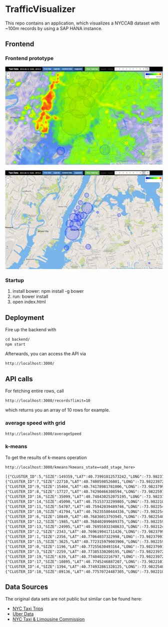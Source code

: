# TrafficVisualizer

This repo contains an application, which visualizes a NYCCAB dataset with ~100m records by using a SAP HANA instance.

## Frontend

### Frontend prototype

![aveSpeed calculation](https://raw.githubusercontent.com/jaSunny/TrafficVisualizer/master/aveSpeed.png)

![k-means calculation](https://github.com/jaSunny/TrafficVisualizer/blob/master/k-means.png)

### Startup

1. install bower: npm install -g bower
2. run: bower install
3. open index.html

## Deployment

Fire up the backend with

```
cd backend/
npm start
```

Afterwards, you can access the API via

```
http://localhost:3000/
```

## API calls

For fetching entire rows, call

```
http://localhost:3000/records?limit=10
```

which returns you an array of 10 rows for example.

### average speed with grid

```
http://localhost:3000/averageSpeed
```

### k-means

To get the results of k-means operation

```
http://localhost:3000/kmeans?kmeans_state=<add_stage_here>
```

```
[{"CLUSTER_ID":5,"SIZE":149359,"LAT":40.73991012573242,"LONG":-73.98237991333008},{"CLUSTER_ID":7,"SIZE":22710,"LAT":40.7400598526001,"LONG":-73.98223972320557},{"CLUSTER_ID":9,"SIZE":15404,"LAT":40.74178981781006,"LONG":-73.98237991333008},{"CLUSTER_ID":8,"SIZE":17727,"LAT":40.74290466308594,"LONG":-73.98225975036621},{"CLUSTER_ID":16,"SIZE":35099,"LAT":40.748430252075195,"LONG":-73.98237991333008},{"CLUSTER_ID":14,"SIZE":45090,"LAT":40.75153732299805,"LONG":-73.98221015930176},{"CLUSTER_ID":11,"SIZE":54707,"LAT":40.75942039489746,"LONG":-73.98225402832031},{"CLUSTER_ID":10,"SIZE":41794,"LAT":40.76235580444336,"LONG":-73.98225402832031},{"CLUSTER_ID":6,"SIZE":10849,"LAT":40.76836013793945,"LONG":-73.98225402832031},{"CLUSTER_ID":12,"SIZE":1985,"LAT":40.768402099609375,"LONG":-73.98225975036621},{"CLUSTER_ID":13,"SIZE":24995,"LAT":40.76955032348633,"LONG":-73.98212432861328},{"CLUSTER_ID":2,"SIZE":2343,"LAT":40.769619941711426,"LONG":-73.98237991333008},{"CLUSTER_ID":1,"SIZE":2356,"LAT":40.77064037322998,"LONG":-73.98237991333008},{"CLUSTER_ID":15,"SIZE":3625,"LAT":40.772315979003906,"LONG":-73.98225975036621},{"CLUSTER_ID":0,"SIZE":1196,"LAT":40.77255630493164,"LONG":-73.98237991333008},{"CLUSTER_ID":3,"SIZE":2259,"LAT":40.77385330200195,"LONG":-73.98223972320557},{"CLUSTER_ID":19,"SIZE":639,"LAT":40.77404022216797,"LONG":-73.98223972320557},{"CLUSTER_ID":17,"SIZE":10895,"LAT":40.7745246887207,"LONG":-73.98221015930176},{"CLUSTER_ID":4,"SIZE":1394,"LAT":40.774932861328125,"LONG":-73.98225402832031},{"CLUSTER_ID":18,"SIZE":89136,"LAT":40.77570724487305,"LONG":-73.98221015930176}]
```

## Data Sources

The original data sets are not public but similar can be found here:

* [NYC Taxi Trips](http://www.andresmh.com/nyctaxitrips/)
* [Uber Data](https://github.com/toddwschneider/nyc-taxi-data)
* [NYC Taxi & Limousine Commission](http://www.nyc.gov/html/tlc/html/about/trip_record_data.shtml)
